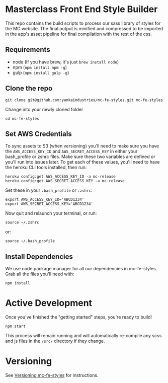 # Masterclass Front End Style Builder
This repo contains the build scripts to process our sass library of styles for the MC website.  The final output is minified and compressed to be imported in the app's asset pipeline for final compilation with the rest of the css.

## Requirements
- node (If you have brew, it's just `brew install node`)
- npm (`npm install npm -g`)
- gulp (`npm install gulp -g`)

## Clone the repo
```
git clone git@github.com:yankaindustries/mc-fe-styles.git mc-fe-styles
```

Change into your newly cloned folder
```
cd mc-fe-styles
```

## Set AWS Credentials
To sync assets to S3 (when versioning) you'll need to make sure you have the `AWS_ACCESS_KEY_ID` and `AWS_SECRET_ACCESS_KEY` in either your bash_profile or zshrc files.  Make sure these two variables are defined or you'll run into issues later.  To get each of these values, you'll need to have the heroku CLI tools installed, then run:
```
heroku config:get AWS_ACCESS_KEY_ID -a mc-release
heroku config:get AWS_SECRET_ACCESS_KEY -a mc-release
```

Set these in your `.bash_profile` or `.zshrc`:
```
export AWS_ACCESS_KEY_ID='ABCD1234'
export AWS_SECRET_ACCESS_KEY='ABCD1234'
```

Now quit and relaunch your terminal, or run:
```
source ~/.zshrc
```
or:
```
source ~/.bash_profile
```

## Install Dependencies
We use node package manager for all our dependencies in mc-fe-styles.  Grab all the files you'll need with:
```
npm install
```

# Active Development
Once you've finished the "getting started" steps, you're ready to build!

```
npm start
```

This process will remain running and will automatically re-compile any scss and js files in the `/src/` directory if they change.


# Versioning
See [Versioning mc-fe-styles](https://github.com/yankaindustries/mc-fe-styles/wiki/Versioning-this-app) for instructions.
